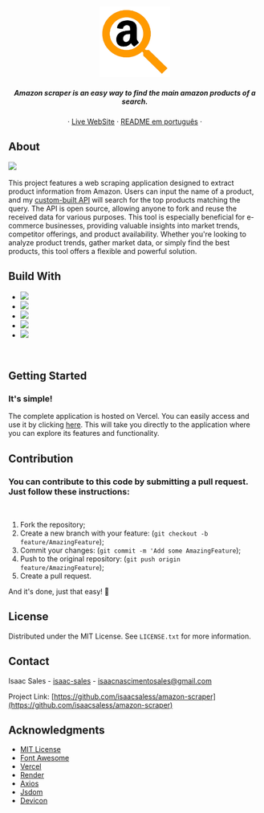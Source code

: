<div align="center">
    <a href="https://amazonscraper-api.onrender.com/">
        <img src="https://raw.githubusercontent.com/isaacsaless/amazon-scraper/main/public/img/icon.png" alt="Amazon Scraper Logo" height="140" />
    </a>
    <h5 align="center">
        Amazon scraper is an easy way to find the main amazon products of a search.
    </h5>
    <p align="center">
        &middot;
        <a target="_blank" href="https://amazonscraper-api.onrender.com/">Live WebSite</a>
        &middot;
        <a target="_blank" href="https://github.com/isaacsaless/amazon-scraper/blob/main/pt-README.md">README em português</a>
        &middot;
    </p>
</div>

## About
<img src="https://i.imgur.com/fT5qspT.png"/>
<p>
  This project features a web scraping application designed to extract product information from Amazon. Users can input the name of a product, and my <a target="_blank" href="https://github.com/isaacsaless/amazon-scraper/blob/main/src/app.js">custom-built API</a> will search for the top products matching the query. The API is open source, allowing anyone to fork and reuse the received data for various purposes. This tool is especially beneficial for e-commerce businesses, providing valuable insights into market trends, competitor offerings, and product availability. Whether you're looking to analyze product trends, gather market data, or simply find the best products, this tool offers a flexible and powerful solution.
</p>  

## Build With
* <img src="https://img.shields.io/badge/Node%20js-339933?style=for-the-badge&logo=nodedotjs&logoColor=white"/>
* <img src="https://img.shields.io/badge/Express%20js-000000?style=for-the-badge&logo=express&logoColor=white"/>
* <img src="https://img.shields.io/badge/JavaScript-323330?style=for-the-badge&logo=javascript&logoColor=F7DF1E"/>
* <img src="https://img.shields.io/badge/HTML5-E34F26?style=for-the-badge&logo=html5&logoColor=white"/>
* <img src="https://img.shields.io/badge/CSS3-1572B6?style=for-the-badge&logo=css3&logoColor=white"/>
<br>

## Getting Started
### It's simple!
<p>The complete application is hosted on Vercel. You can easily access and use it by clicking <a target="_blank" href="https://amazonscraper-api.onrender.com/">here</a>. This will take you directly to the application where you can explore its features and functionality.</p>

## Contribution
### You can contribute to this code by submitting a pull request. Just follow these instructions:
<br>

1. Fork the repository;
2. Create a new branch with your feature: (`git checkout -b feature/AmazingFeature`);
3. Commit your changes: (`git commit -m 'Add some AmazingFeature`);
4. Push to the original repository: (`git push origin feature/AmazingFeature`);
5. Create a pull request.

<p>And it's done, just that easy! 🎉</p>

## License

Distributed under the MIT License. See `LICENSE.txt` for more information.

## Contact

Isaac Sales - [isaac-sales](https://www.linkedin.com/in/isaac-sales/) - isaacnascimentosales@gmail.com

Project Link: [https://github.com/isaacsaless/amazon-scraper](https://github.com/isaacsaless/amazon-scraper)

## Acknowledgments

* [MIT License](https://opensource.org/license/mit)
* [Font Awesome](https://fontawesome.com)
* [Vercel](https://vercel.com/home)
* [Render](https://render.com/)
* [Axios](https://axios-http.com/docs/intro)
* [Jsdom](https://github.com/jsdom/jsdom)
* [Devicon](https://devicon.dev/)
